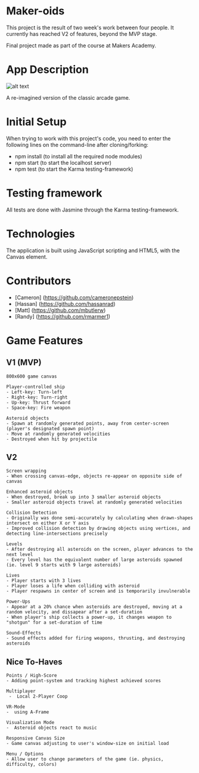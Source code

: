 # Maker-oids

This project is the result of two week's work between four people. It currently has reached V2 of features, beyond the MVP stage.

Final project made as part of the course at Makers Academy.

# App Description

![alt text](https://raw.githubusercontent.com/mbutlerw/arcade_games/master/ScreenShot.png "Screen Shot")

A re-imagined version of the classic arcade game.

# Initial Setup

When trying to work with this project's code, you need to enter the following lines on the command-line after cloning/forking:
- npm install (to install all the required node modules)
- npm start (to start the localhost server)
- npm test (to start the Karma testing-framework)

# Testing framework

All tests are done with Jasmine through the Karma testing-framework.

# Technologies

The application is built using JavaScript scripting and HTML5, with the Canvas element.

# Contributors
- [Cameron] (https://github.com/cameronepstein)
- [Hassan] (https://github.com/hassanrad)
- [Matt] (https://github.com/mbutlerw)
- [Randy] (https://github.com/rmarmer1)

# Game Features
## V1 (MVP)

```
800x600 game canvas
```
```
Player-controlled ship
- Left-key: Turn-left
- Right-key: Turn-right
- Up-key: Thrust forward
- Space-key: Fire weapon
```
```
Asteroid objects
- Spawn at randomly generated points, away from center-screen (player's designated spawn point)
- Move at randomly generated velocities
- Destroyed when hit by projectile
```
## V2

```
Screen wrapping
- When crossing canvas-edge, objects re-appear on opposite side of canvas
```
```
Enhanced asteroid objects
- When destroyed, break up into 3 smaller asteroid objects
- Smaller asteroid objects travel at randomly generated velocities
```
```
Collision Detection
- Originally was done semi-accurately by calculating when drawn-shapes intersect on either X or Y axis
- Improved collision detection by drawing objects using vertices, and detecting line-intersections precisely
```
```
Levels
- After destroying all asteroids on the screen, player advances to the next level
- Every level has the equivalent number of large asteroids spawned (ie. level 9 starts with 9 large asteroids)
```
```
Lives
- Player starts with 3 lives
- Player loses a life when colliding with asteroid
- Player respawns in center of screen and is temporarily invulnerable
```
```
Power-Ups
- Appear at a 20% chance when asteroids are destroyed, moving at a random velocity, and dissapear after a set-duration
- When player's ship collects a power-up, it changes weapon to "shotgun" for a set-duration of time
```
```
Sound-Effects
- Sound effects added for firing weapons, thrusting, and destroying asteroids
```
## Nice To-Haves
```
Points / High-Score
- Adding point-system and tracking highest achieved scores
```
```
Multiplayer
 -  Local 2-Player Coop
```
```
VR-Mode
-  using A-Frame
```
```
Visualization Mode
-  Asteroid objects react to music
```
```
Responsive Canvas Size
- Game canvas adjusting to user's window-size on initial load
```
```
Menu / Options
- Allow user to change parameters of the game (ie. physics, difficulty, colors)
```
